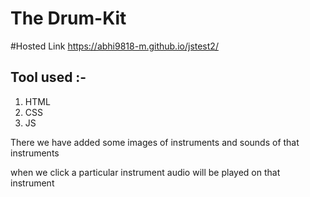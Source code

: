 The Drum-Kit
=
  #Hosted Link 
    https://abhi9818-m.github.io/jstest2/

  Tool used :-
 - 
   1. HTML
   2. CSS
   3. JS

 There we have added some images of instruments and sounds of that instruments 

 when we click a particular instrument audio will be played on that instrument
